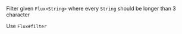 Filter given `Flux<String>` where every `String` should be longer than 3 character 
   
<div class="hint">
  Use <code>Flux#filter</code>
</div>